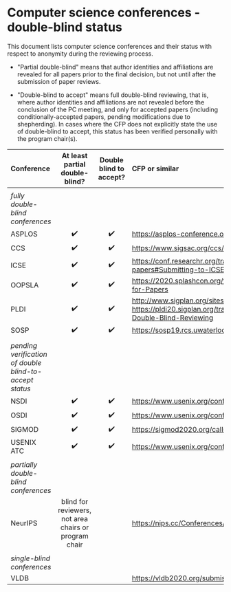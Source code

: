 # Computer science conferences - double-blind status

This document lists computer science conferences and their status
with respect to anonymity during the reviewing process.

* "Partial double-blind" means that author identities and affiliations
are revealed for all papers prior to the final decision, but not until
after the submission of paper reviews.

* "Double-blind to accept" means full double-blind reviewing, that is,
where author identities and affiliations are not revealed before the
conclusion of the PC meeting, and only for accepted papers (including
conditionally-accepted papers, pending modifications due to
shepherding). In cases where the CFP does not explicitly state the use
of double-blind to accept, this status has been verified personally
with the program chair(s).

| Conference | At least partial double-blind? | Double blind to accept? | CFP or similar |
| :--        | :--: | :--:                    | :--           |
|            |      |                         |               |
| _fully double-blind conferences_ | | | | 
| ASPLOS     | :heavy_check_mark:     | :heavy_check_mark:      | https://asplos-conference.org/submissions/ |
| CCS        | :heavy_check_mark:     | :heavy_check_mark:      | https://www.sigsac.org/ccs/CCS2020/call-for-papers.html |
| ICSE       | :heavy_check_mark:     | :heavy_check_mark:      | https://conf.researchr.org/track/icse-2020/icse-2020-papers#Submitting-to-ICSE-Q-A |
| OOPSLA     | :heavy_check_mark:     | :heavy_check_mark:      | https://2020.splashcon.org/track/splash-2020-oopsla#Call-for-Papers |
| PLDI       | :heavy_check_mark:     | :heavy_check_mark:      | http://www.sigplan.org/sites/default/files/PracticesofPLDI.pdf, https://pldi20.sigplan.org/track/pldi-2020-papers#FAQ-on-Double-Blind-Reviewing |
| SOSP       | :heavy_check_mark:     | :heavy_check_mark:      | https://sosp19.rcs.uwaterloo.ca/cfp.html |
|            |      |                   |                                                         |
| _pending verification of double blind-to-accept status_ | | | |
| NSDI       | :heavy_check_mark:     | :heavy_check_mark:      | https://www.usenix.org/conference/nsdi20/call-for-papers |
| OSDI       | :heavy_check_mark:     | :heavy_check_mark:      | https://www.usenix.org/conference/osdi20/call-for-papers |
| SIGMOD     | :heavy_check_mark:     | :heavy_check_mark:      | https://sigmod2020.org/calls_papers_sigmod_research.shtml |
| USENIX ATC | :heavy_check_mark:     | :heavy_check_mark:      | https://www.usenix.org/conference/atc20/call-for-papers |
|            |      |                   |                                                         |
| _partially double-blind conferences_ | | | |
| NeurIPS    | blind for reviewers, not area chairs or program chair | | https://nips.cc/Conferences/2019/CallForPapers |
|            |      |                   |                                                         |
| _single-blind conferences_ | | | |
| VLDB       |      |                         | https://vldb2020.org/submission-guidelines.html |
